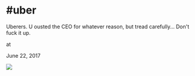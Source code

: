 # #uber



Uberers. U ousted the CEO for whatever reason, but tread carefully... Don't fuck it up.







at

June 22, 2017















![](Screenshot%2Bfrom%2B2017-06-22%2B08-32-43.png)
